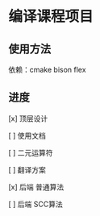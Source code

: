 
# 编译课程项目

## 使用方法
依赖：cmake bison flex 


## 进度

[x] 顶层设计

[ ] 使用文档

[ ] 二元运算符

[ ] 翻译方案

[x] 后端 普通算法

[ ] 后端 SCC算法


